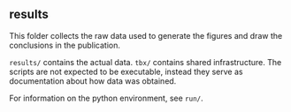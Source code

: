 ## results

This folder collects the raw data used to generate the figures and draw the conclusions in the publication.

`results/` contains the actual data. `tbx/` contains shared infrastructure. The scripts are not expected to be executable, instead they serve as documentation about how data was obtained.

For information on the python environment, see `run/`.